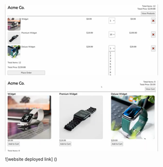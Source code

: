 ![Shopping Cart Screenshot](public/screenshot1.png)

![Shopping Cart Screenshot](public/screenshot2.png)


![website deployed link] ()
